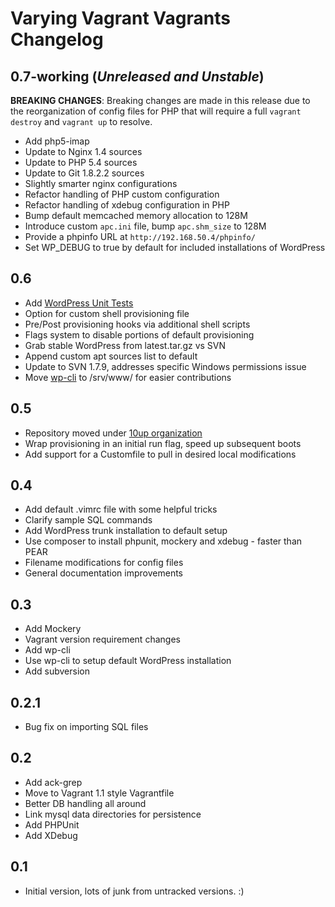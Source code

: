 # Varying Vagrant Vagrants Changelog

## 0.7-working (*Unreleased and Unstable*)

**BREAKING CHANGES**: Breaking changes are made in this release due to the reorganization of config files for PHP that will require a full `vagrant destroy` and `vagrant up` to resolve.

* Add php5-imap
* Update to Nginx 1.4 sources
* Update to PHP 5.4 sources
* Update to Git 1.8.2.2 sources
* Slightly smarter nginx configurations
* Refactor handling of PHP custom configuration
* Refactor handling of xdebug configuration in PHP
* Bump default memcached memory allocation to 128M
* Introduce custom `apc.ini` file, bump `apc.shm_size` to 128M
* Provide a phpinfo URL at `http://192.168.50.4/phpinfo/`
* Set WP_DEBUG to true by default for included installations of WordPress

## 0.6
* Add [WordPress Unit Tests](http://unit-tests.svn.wordpress.org/trunk/)
* Option for custom shell provisioning file
* Pre/Post provisioning hooks via additional shell scripts
* Flags system to disable portions of default provisioning
* Grab stable WordPress from latest.tar.gz vs SVN
* Append custom apt sources list to default
* Update to SVN 1.7.9, addresses specific Windows permissions issue
* Move [wp-cli](https://github.com/wp-cli/wp-cli) to /srv/www/ for easier contributions

## 0.5
* Repository moved under [10up organization](http://github.com/10up/varying-vagrant-vagrants)
* Wrap provisioning in an initial run flag, speed up subsequent boots
* Add support for a Customfile to pull in desired local modifications

## 0.4
* Add default .vimrc file with some helpful tricks
* Clarify sample SQL commands
* Add WordPress trunk installation to default setup
* Use composer to install phpunit, mockery and xdebug - faster than PEAR
* Filename modifications for config files
* General documentation improvements

## 0.3
* Add Mockery
* Vagrant version requirement changes
* Add wp-cli
* Use wp-cli to setup default WordPress installation
* Add subversion

## 0.2.1
* Bug fix on importing SQL files

## 0.2
* Add ack-grep
* Move to Vagrant 1.1 style Vagrantfile
* Better DB handling all around
* Link mysql data directories for persistence
* Add PHPUnit
* Add XDebug

## 0.1
* Initial version, lots of junk from untracked versions. :)